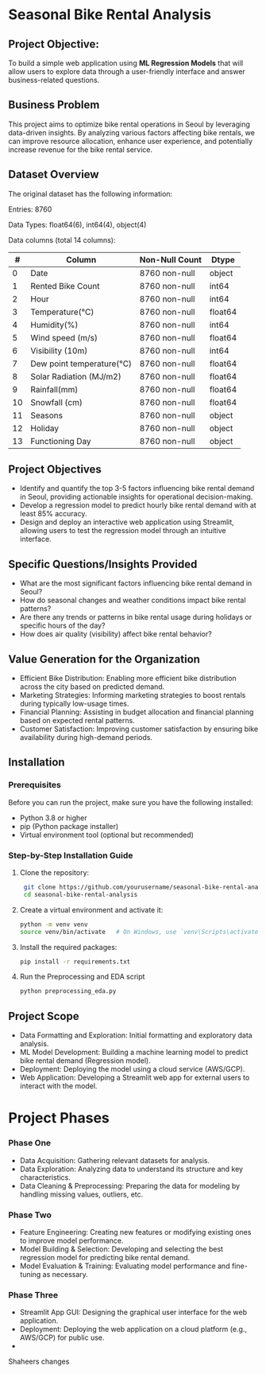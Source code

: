 # Seasonal Bike Rental Analysis

## Project Objective:
To build a simple web application using **ML Regression Models** that will allow users to explore data through a user-friendly interface and answer business-related questions.

## Business Problem
This project aims to optimize bike rental operations in Seoul by leveraging data-driven insights. By analyzing various factors affecting bike rentals, we can improve resource allocation, enhance user experience, and potentially increase revenue for the bike rental service. 

## Dataset Overview
The original dataset has the following information:

Entries: 8760

Data Types: float64(6), int64(4), object(4)

Data columns (total 14 columns):

| #  | Column                        | Non-Null Count | Dtype   |
|----|-------------------------------|----------------|---------|
| 0  | Date                          | 8760 non-null  | object  |
| 1  | Rented Bike Count             | 8760 non-null  | int64   |
| 2  | Hour                          | 8760 non-null  | int64   |
| 3  | Temperature(°C)               | 8760 non-null  | float64 |
| 4  | Humidity(%)                   | 8760 non-null  | int64   |
| 5  | Wind speed (m/s)              | 8760 non-null  | float64 |
| 6  | Visibility (10m)              | 8760 non-null  | int64   |
| 7  | Dew point temperature(°C)     | 8760 non-null  | float64 |
| 8  | Solar Radiation (MJ/m2)       | 8760 non-null  | float64 |
| 9  | Rainfall(mm)                  | 8760 non-null  | float64 |
| 10 | Snowfall (cm)                 | 8760 non-null  | float64 |
| 11 | Seasons                       | 8760 non-null  | object  |
| 12 | Holiday                       | 8760 non-null  | object  |
| 13 | Functioning Day               | 8760 non-null  | object  |

## Project Objectives
+ Identify and quantify the top 3-5 factors influencing bike rental demand in Seoul, providing actionable insights for operational decision-making.
+ Develop a regression model to predict hourly bike rental demand with at least 85% accuracy.
+ Design and deploy an interactive web application using Streamlit, allowing users to test the regression model through an intuitive interface.

## Specific Questions/Insights Provided
+ What are the most significant factors influencing bike rental demand in Seoul?
+ How do seasonal changes and weather conditions impact bike rental patterns?
+ Are there any trends or patterns in bike rental usage during holidays or specific hours of the day?
+ How does air quality (visibility) affect bike rental behavior?

## Value Generation for the Organization
+ Efficient Bike Distribution: Enabling more efficient bike distribution across the city based on predicted demand.
+ Marketing Strategies: Informing marketing strategies to boost rentals during typically low-usage times.
+ Financial Planning: Assisting in budget allocation and financial planning based on expected rental patterns.
+ Customer Satisfaction: Improving customer satisfaction by ensuring bike availability during high-demand periods.

## Installation
### Prerequisites
Before you can run the project, make sure you have the following installed:

+ Python 3.8 or higher
+ pip (Python package installer)
+ Virtual environment tool (optional but recommended)

### Step-by-Step Installation Guide
1. Clone the repository:

   ```sh
    git clone https://github.com/yourusername/seasonal-bike-rental-analysis.git
    cd seasonal-bike-rental-analysis
   ```
   
2. Create a virtual environment and activate it:

   ```sh
   python -m venv venv
   source venv/bin/activate   # On Windows, use `venv\Scripts\activate`
   ```
3. Install the required packages:
   
   ```sh 
   pip install -r requirements.txt 
   ```
   
4. Run the Preprocessing and EDA script

   ```sh
   python preprocessing_eda.py
   ```

## Project Scope
+ Data Formatting and Exploration: Initial formatting and exploratory data analysis.
+ ML Model Development: Building a machine learning model to predict bike rental demand (Regression model).
+ Deployment: Deploying the model using a cloud service (AWS/GCP).
+ Web Application: Developing a Streamlit web app for external users to interact with the model.

# Project Phases
### Phase One
+ Data Acquisition: Gathering relevant datasets for analysis.
+ Data Exploration: Analyzing data to understand its structure and key characteristics.
+ Data Cleaning & Preprocessing: Preparing the data for modeling by handling missing values, outliers, etc.

### Phase Two
+ Feature Engineering: Creating new features or modifying existing ones to improve model performance.
+ Model Building & Selection: Developing and selecting the best regression model for predicting bike rental demand.
+ Model Evaluation & Training: Evaluating model performance and fine-tuning as necessary.

### Phase Three
+ Streamlit App GUI: Designing the graphical user interface for the web application.
+ Deployment: Deploying the web application on a cloud platform (e.g., AWS/GCP) for public use.
+ 
Shaheers changes
